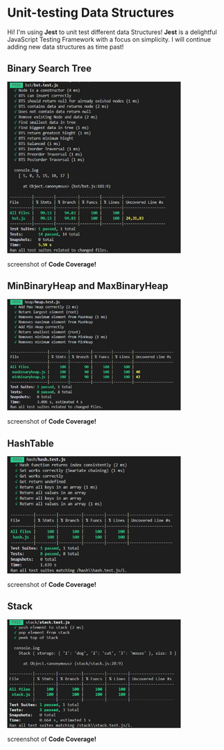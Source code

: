 # Unit-testing Data Structures

Hi! I'm using **Jest** to unit test different data Structures! **Jest**  is a delightful JavaScript Testing Framework with a focus on simplicity. I will continue adding new data structures as time past!


## Binary Search Tree 
<img  src="public/images/bstcoverage.JPG"  width='400'><br>

screenshot of **Code Coverage!**

## MinBinaryHeap and MaxBinaryHeap 
<img  src="public/images/heapcoverage.JPG"  width='400'><br>

screenshot of **Code Coverage!**

## HashTable 
<img  src="public/images/hashcoverage.JPG"  width='400'><br>

screenshot of **Code Coverage!**

## Stack 
<img  src="public/images/stackcoverage.JPG"  width='400'><br>

screenshot of **Code Coverage!**